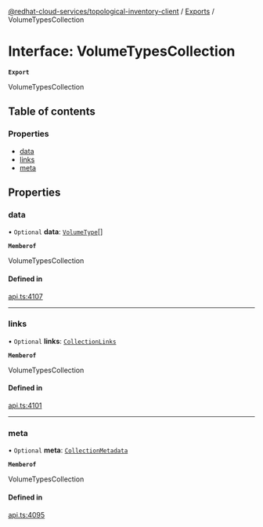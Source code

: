 [@redhat-cloud-services/topological-inventory-client](../README.md) / [Exports](../modules.md) / VolumeTypesCollection

# Interface: VolumeTypesCollection

**`Export`**

VolumeTypesCollection

## Table of contents

### Properties

- [data](VolumeTypesCollection.md#data)
- [links](VolumeTypesCollection.md#links)
- [meta](VolumeTypesCollection.md#meta)

## Properties

### data

• `Optional` **data**: [`VolumeType`](VolumeType.md)[]

**`Memberof`**

VolumeTypesCollection

#### Defined in

[api.ts:4107](https://github.com/RedHatInsights/javascript-clients/blob/main/packages/topological-inventory/api.ts#L4107)

___

### links

• `Optional` **links**: [`CollectionLinks`](CollectionLinks.md)

**`Memberof`**

VolumeTypesCollection

#### Defined in

[api.ts:4101](https://github.com/RedHatInsights/javascript-clients/blob/main/packages/topological-inventory/api.ts#L4101)

___

### meta

• `Optional` **meta**: [`CollectionMetadata`](CollectionMetadata.md)

**`Memberof`**

VolumeTypesCollection

#### Defined in

[api.ts:4095](https://github.com/RedHatInsights/javascript-clients/blob/main/packages/topological-inventory/api.ts#L4095)
